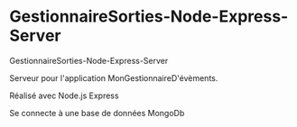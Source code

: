 # GestionnaireSorties-Node-Express-Server
GestionnaireSorties-Node-Express-Server

Serveur pour l'application MonGestionnaireD'évèments.

Réalisé avec Node.js Express 

Se connecte à une base de données MongoDb
